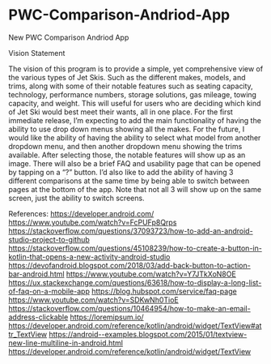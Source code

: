 # PWC-Comparison-Andriod-App
New PWC Comparison Andriod App

Vision Statement

The vision of this program is to provide a simple, yet comprehensive view of the various types of Jet Skis. Such as the different makes, models, and trims, along with some of their notable features such as seating capacity, technology, performance numbers, storage solutions, gas mileage, towing capacity, and weight. This will useful for users who are deciding which kind of Jet Ski would best meet their wants, all in one place. For the first immediate release, I’m expecting to add the main functionality of having the ability to use drop down menus showing all the makes. 
For the future, I would like the ability of having the ability to select what model from another dropdown menu, and then another dropdown menu showing the trims available. After selecting those, the notable features will show up as an image. There will also be a brief FAQ and usability page that can be opened by tapping on a “?” button. I’d also like to add the ability of having 3 different comparisons at the same time by being able to switch between pages at the bottom of the app. Note that not all 3 will show up on the same screen, just the ability to switch screens.


References:
https://developer.android.com/
https://www.youtube.com/watch?v=FcPUFp8Qrps
https://stackoverflow.com/questions/37093723/how-to-add-an-android-studio-project-to-github
https://stackoverflow.com/questions/45108239/how-to-create-a-button-in-kotlin-that-opens-a-new-activity-android-studio
https://devofandroid.blogspot.com/2018/03/add-back-button-to-action-bar-android.html
https://www.youtube.com/watch?v=Y7JTkXoN8OE
https://ux.stackexchange.com/questions/63618/how-to-display-a-long-list-of-faq-on-a-mobile-app
https://blog.hubspot.com/service/faq-page
https://www.youtube.com/watch?v=SDKwNh0TioE
https://stackoverflow.com/questions/10464954/how-to-make-an-email-address-clickable
https://loremipsum.io/
https://developer.android.com/reference/kotlin/android/widget/TextView#attr_TextView
https://android--examples.blogspot.com/2015/01/textview-new-line-multiline-in-android.html
https://developer.android.com/reference/kotlin/android/widget/TextView
